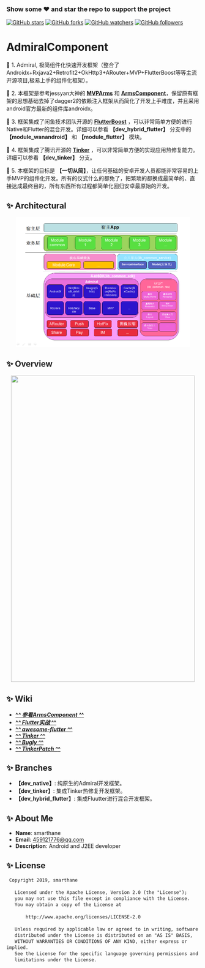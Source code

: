 
### Show some :heart: and star the repo to support the project

[![GitHub stars](https://img.shields.io/github/stars/smarthane/AdmiralComponent.svg?style=social&label=Star)](https://github.com/smarthane/AdmiralComponent) [![GitHub forks](https://img.shields.io/github/forks/smarthane/AdmiralComponent.svg?style=social&label=Fork)](https://github.com/smarthane/AdmiralComponent/fork) [![GitHub watchers](https://img.shields.io/github/watchers/smarthane/AdmiralComponent.svg?style=social&label=Watch)](https://github.com/smarthane/AdmiralComponent) [![GitHub followers](https://img.shields.io/github/followers/smarthane.svg?style=social&label=Follow)](https://github.com/smarthane/AdmiralComponent)  

# AdmiralComponent
:dart: 1. Admiral, 极简组件化快速开发框架（整合了Androidx+Rxjava2+Retrofit2+OkHttp3+ARouter+MVP+FlutterBoost等等主流开源项目,极易上手的组件化框架）。

:dart: 2. 本框架是参考jessyan大神的 [**MVPArms**](https://github.com/JessYanCoding/MVPArms) 和 [**ArmsComponent**](https://github.com/JessYanCoding/ArmsComponent)，保留原有框架的思想基础去掉了dagger2的依赖注入框架从而简化了开发上手难度，并且采用android官方最新的组件库androidx。

:dart: 3. 框架集成了闲鱼技术团队开源的 [**FlutterBoost**](https://github.com/alibaba/flutter_boost) ，可以非常简单方便的进行Native和Flutter的混合开发。详细可以参看 **【dev_hybrid_flutter】** 分支中的 **【module_wanandroid】** 和 **【module_flutter】** 模块。

:dart: 4. 框架集成了腾讯开源的 [**Tinker**](https://github.com/Tencent/tinker) ，可以非常简单方便的实现应用热修复能力。详细可以参看 **【dev_tinker】** 分支。

:dart: 5. 本框架的目标是 **【一切从简】**，让任何基础的安卓开发人员都能非常容易的上手MVP的组件化开发。所有的仪式什么的都免了，把繁琐的都换成最简单的、直接达成最终目的，所有东西所有过程都简单化回归安卓最原始的开发。

## :sparkles: Architectural
<p align="center">
  <img src="docs/AdmiralComponentArchitecture.png" width="90%" height="90%">
</p>  

## :sparkles: Overview
<p align="center">
  <img src="docs/AdmiralComponent.gif" width="480" height="800"/>
</p>  

## :sparkles: Wiki
* [**^_^ 参看ArmsComponent ^_^**](https://github.com/JessYanCoding/ArmsComponent/wiki)
* [**^_^ Flutter实战 ^_^**](https://book.flutterchina.club/)
* [**^_^ awesome-flutter ^_^**](https://github.com/Solido/awesome-flutter)
* [**^_^ Tinker ^_^**](https://github.com/Tencent/tinker)
* [**^_^ Bugly ^_^**](http://www.tinkerpatch.com/)
* [**^_^ TinkerPatch ^_^**](https://bugly.qq.com/v2/)

## :sparkles: Branches
* **【dev_native】**: 纯原生的Admiral开发框架。
* **【dev_tinker】**: 集成Tinker热修复开发框架。
* **【dev_hybrid_flutter】**: 集成Fluutter进行混合开发框架。

## :sparkles: About Me

* **Name**: smarthane
* **Email**: <459121776@qq.com>
* **Description**: Android and J2EE developer

## :sparkles: License
```
 Copyright 2019, smarthane

   Licensed under the Apache License, Version 2.0 (the "License");
   you may not use this file except in compliance with the License.
   You may obtain a copy of the License at

       http://www.apache.org/licenses/LICENSE-2.0

   Unless required by applicable law or agreed to in writing, software
   distributed under the License is distributed on an "AS IS" BASIS,
   WITHOUT WARRANTIES OR CONDITIONS OF ANY KIND, either express or implied.
   See the License for the specific language governing permissions and
   limitations under the License.
```
